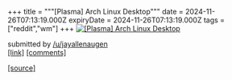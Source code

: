+++
title = """[Plasma] Arch Linux Desktop"""
date = 2024-11-26T07:13:19.000Z
expiryDate = 2024-11-26T07:13:19.000Z
tags = ["reddit","wm"]
+++
[![[Plasma] Arch Linux Desktop](https://preview.redd.it/q3wu6dpq473e1.png?width=640&crop=smart&auto=webp&s=4c515bfbba2189b896c10a58dc90d05fb60db8eb "[Plasma] Arch Linux Desktop")](https://www.reddit.com/r/unixporn/comments/1h064md/plasma_arch_linux_desktop/)

submitted by [/u/jayallenaugen](https://www.reddit.com/user/jayallenaugen)  
[\[link\]](https://i.redd.it/q3wu6dpq473e1.png) [\[comments\]](https://www.reddit.com/r/unixporn/comments/1h064md/plasma_arch_linux_desktop/)

[[source]](https://www.reddit.com/r/unixporn/comments/1h064md/plasma_arch_linux_desktop/)
